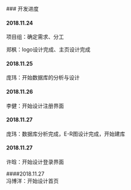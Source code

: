 ﻿﻿### 开发进度#### 2018.11.24项目组：确定需求、分工郑枫：logo设计完成、主页设计完成#### 2018.11.25庞玮：开始数据库的分析与设计#### 2018.11.26李健：开始设计注册界面#### 2018.11.27庞玮：数据库分析完成，E-R图设计完成，开始建库#### 2018.11.27许晗：开始设计登录界面####2018.11.27  冯博洋：开始设计首页